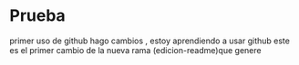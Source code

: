 # Prueba
primer uso de github
hago cambios , estoy aprendiendo a usar github 
este es el primer cambio de la nueva rama (edicion-readme)que genere 
